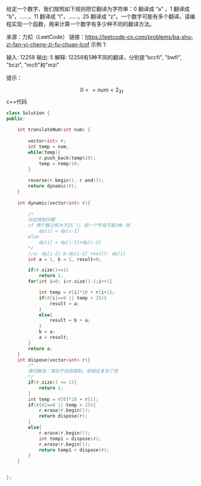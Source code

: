 给定一个数字，我们按照如下规则把它翻译为字符串：0 翻译成 “a” ，1 翻译成 “b”，……，11 翻译成 “l”，……，25 翻译成 “z”。一个数字可能有多个翻译。请编程实现一个函数，用来计算一个数字有多少种不同的翻译方法。

来源：力扣（LeetCode）
链接：https://leetcode-cn.com/problems/ba-shu-zi-fan-yi-cheng-zi-fu-chuan-lcof
示例 1:

输入: 12258
输出: 5
解释: 12258有5种不同的翻译，分别是"bccfi", "bwfi", "bczi", "mcfi"和"mzi"


提示：

$$
0 <= num < 2_{31}
$$
c++代码

```c++
class Solution {
public:
    
    int translateNum(int num) {
        
        vector<int> r;
        int temp = num;
        while(temp){
            r.push_back(temp%10);
            temp = temp/10;
        }
        
        reverse(r.begin(), r.end());
        return dynamic(r);
    }
    
	int dynamic(vector<int> r){
		
		/*
		动态规划问题
		if 两个数之和大于25 || 前一个字母不能为0 则
		    dp[i] = dp[i-1]
		else
		    dp[i] = dp[i-1]+dp[i-2]
		*/
		//a: dp[i-2] b:dp[i-1] result: dp[i]
        int a = 1, b = 1, result=0;

        if(r.size()<=1)
            return 1;
        for(int i=0; i<r.size()-1;i++){

            int temp = r[i]*10 + r[i+1];
            if(r[i]==0 || temp > 25){
                result = a;
            }
            else{
                result = b + a;
            }
            b = a;
            a = result;
        }
        return a;
    }
    int dispose(vector<int> r){
		/*
		递归做法：类似于动态规划，但相比复杂了些
		*/
        if(r.size() <= 1){
            return 1;
        } 
        int temp = r[0]*10 + r[1];
        if(r[0]==0 || temp > 25){
            r.erase(r.begin());
            return dispose(r);
        }
        else{
            r.erase(r.begin());
            int temp1 = dispose(r);
            r.erase(r.begin());
            return temp1 + dispose(r);
        }
    }

    
};
```





